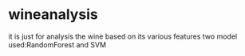 # wineanalysis
it is just for analysis the wine based on its various features
two model used:RandomForest and SVM
